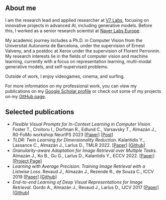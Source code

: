 ## About me

I am the research lead and applied researcher at [V7 Labs](https://www.v7labs.com), focusing on innovative projects in advanced AI, including generative models. Before this, I worked as a senior research scientist at [Naver Labs Europe](https://europe.naverlabs.com/).

My academic journey includes a Ph.D. in Computer Vision from the Universitat Autonoma de Barcelona, under the supervision of Ernest Valveny, and a postdoc at Xerox under the supervision of Florent Perronnin. My research interests lie in the fields of computer vision and machine learning, currently with a focus on representation learning, multi-modal generative models, and self-supervised problems.

Outside of work, I enjoy videogames, cinema, and surfing.

For more information on my professional work, you can view my publications on my [Google Scholar profile](https://scholar.google.com/citations?user=0dUAE_EAAAAJ&hl=en) or check out some of my projects on my [GitHub page](https://github.com/almazan).


## Selected publications

* _Flexible Visual Prompts for In-Context Learning in Computer Vision_. Foster T., Croitoru I., Dorfman R., Edlund C., Varsavsky T., Almazán J., R0-FoMo workshop NeurIPS 2023 [[Paper](https://arxiv.org/abs/2312.06592)] [[Post](https://www.v7labs.com/engineering-blog/v7-at-neurips-in-context-learning-in-computer-vision)]
* _TLDR: Twin Learning for Dimensionality Reduction_. Kalantidis Y., Lassance C., Almazán J., Larlus D., TMLR 2022. [[Paper](https://arxiv.org/abs/2110.09455)] [[Github](https://github.com/naver/tldr)]
* _Granularity-aware Adaptation for Image Retrieval over Multiple Tasks_. Almazán J., Ko B., Gu G., Larlus D., Kalantidis Y., ECCV 2022. [[Paper](https://arxiv.org/abs/2210.02254)] [[Project Page](https://europe.naverlabs.com/granularity-aware-adaptation-for-image-retrieval-over-multiple-tasks/)]
* _Learning with Average Precision: Training Image Retrieval with a Listwise Loss_. Revaud J., Almazán J., Rezende R., de Souza C., ICCV 2019 [[Paper](https://arxiv.org/abs/1906.07589)] [[Github](https://github.com/naver/deep-image-retrieval)]
* _End-to-end Learning of Deep Visual Representations for Image Retrieval_. Gordo A., Almazán J., Revaud J., Larlus D., IJCV 2017 [[Paper](https://arxiv.org/abs/1610.07940)] [[Github](https://github.com/naver/deep-image-retrieval)]
